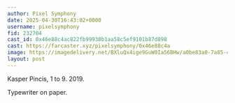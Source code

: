 ```yaml
---
author: Pixel Symphony
date: 2025-04-30T16:43:02+0000
username: pixelsymphony
fid: 232704
cast_id: 0x46e88c4ac822fb99930b1aa58c5ef9101b87d898
cast: https://farcaster.xyz/pixelsymphony/0x46e88c4a
image: https://imagedelivery.net/BXluQx4ige9GuW0Ia56BHw/a0be83a0-7a85-42ab-f71f-e550d4be4500/original
layout: post
---
```


Kasper Pincis, 1 to 9. 2019.

Typewriter on paper.

<img src='https://imagedelivery.net/BXluQx4ige9GuW0Ia56BHw/a0be83a0-7a85-42ab-f71f-e550d4be4500/original' alt='' referrerpolicy='no-referrer'/>
